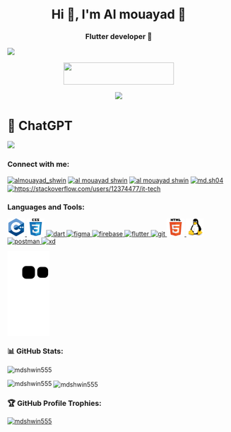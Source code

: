 

<h1 align="center">Hi 🤠, I'm Al mouayad 👑</h1>
<h3 align="center">Flutter developer 💎</h3>
<p><img align="center" href="" target="blank"><img src="https://camo.githubusercontent.com/895b113ace9ca35f3aabd36b882d5896ce17bc1b349e81fe6dd41a13789d60e4/68747470733a2f2f726561646d652d747970696e672d7376672e6865726f6b756170702e636f6d3f6c696e65733d57656c636f6d652c2b4c657427732b666f6c6c6f772b656163682b6f746865722bf09f9296"  /></p>

<p align="center"> <img src="https://komarev.com/ghpvc/?username=mdshwin555&label=Profile%20views&color=0e75b6&style=flat" height="50px" width="250px"/> </p>
<p align="center"> <img src="https://komarev.com/ghpvc/?username=mdshwin555&label=Followers&color=d41212&style=flat" height="40px"/> </p>
<h1 align="left" href="https://github.com/mdshwin555/my_imdb">🤖 ChatGPT</h1>
<p><img align="center" href="" target="blank"><img src="https://user-images.githubusercontent.com/116727137/236636229-f2c966cf-e890-4211-9e82-4a35e41e1412.png"  /></p>



<h3 align="left">Connect with me:</h3>
<p align="left">
<a href="https://twitter.com/almouayad_shwin" target="blank"><img align="center" src="https://raw.githubusercontent.com/rahuldkjain/github-profile-readme-generator/master/src/images/icons/Social/twitter.svg" alt="almouayad_shwin" height="30" width="40" /></a>
<a href="https://www.linkedin.com/mwlite/in/al-mouayad-shwin-262518197" target="blank"><img align="center" src="https://raw.githubusercontent.com/rahuldkjain/github-profile-readme-generator/master/src/images/icons/Social/linked-in-alt.svg" alt="al mouayad shwin" height="30" width="40" /></a>
<a href="https://www.facebook.com/profile.php?id=100015038264200" target="blank"><img align="center" src="https://raw.githubusercontent.com/rahuldkjain/github-profile-readme-generator/master/src/images/icons/Social/facebook.svg" alt="al mouayad shwin" height="30" width="40" /></a>
<a href="https://instagram.com/md.sh04?r=nametag" target="blank"><img align="center" src="https://raw.githubusercontent.com/rahuldkjain/github-profile-readme-generator/master/src/images/icons/Social/instagram.svg" alt="md.sh04" height="30" width="40" /></a>
<a href="https://stackoverflow.com/users/https://stackoverflow.com/users/12374477/it-tech" target="blank"><img align="center" src="https://raw.githubusercontent.com/rahuldkjain/github-profile-readme-generator/master/src/images/icons/Social/stack-overflow.svg" alt="https://stackoverflow.com/users/12374477/it-tech" height="30" width="40" /></a>
</p>


<h3 align="left">Languages and Tools:</h3>
<p align="left"> <a href="https://www.w3schools.com/cpp/" target="_blank" rel="noreferrer"> <img src="https://raw.githubusercontent.com/devicons/devicon/master/icons/cplusplus/cplusplus-original.svg" alt="cplusplus" width="40" height="40"/> </a> <a href="https://www.w3schools.com/css/" target="_blank" rel="noreferrer"> <img src="https://raw.githubusercontent.com/devicons/devicon/master/icons/css3/css3-original-wordmark.svg" alt="css3" width="40" height="40"/> </a> <a href="https://dart.dev" target="_blank" rel="noreferrer"> <img src="https://www.vectorlogo.zone/logos/dartlang/dartlang-icon.svg" alt="dart" width="40" height="40"/> </a> <a href="https://www.figma.com/" target="_blank" rel="noreferrer"> <img src="https://www.vectorlogo.zone/logos/figma/figma-icon.svg" alt="figma" width="40" height="40"/> </a> <a href="https://firebase.google.com/" target="_blank" rel="noreferrer"> <img src="https://www.vectorlogo.zone/logos/firebase/firebase-icon.svg" alt="firebase" width="40" height="40"/> </a> <a href="https://flutter.dev" target="_blank" rel="noreferrer"> <img src="https://www.vectorlogo.zone/logos/flutterio/flutterio-icon.svg" alt="flutter" width="40" height="40"/> </a> <a href="https://git-scm.com/" target="_blank" rel="noreferrer"> <img src="https://www.vectorlogo.zone/logos/git-scm/git-scm-icon.svg" alt="git" width="40" height="40"/> </a> <a href="https://www.w3.org/html/" target="_blank" rel="noreferrer"> <img src="https://raw.githubusercontent.com/devicons/devicon/master/icons/html5/html5-original-wordmark.svg" alt="html5" width="40" height="40"/> </a> <a href="https://www.linux.org/" target="_blank" rel="noreferrer"> <img src="https://raw.githubusercontent.com/devicons/devicon/master/icons/linux/linux-original.svg" alt="linux" width="40" height="40"/> </a> <a href="https://postman.com" target="_blank" rel="noreferrer"> <img src="https://www.vectorlogo.zone/logos/getpostman/getpostman-icon.svg" alt="postman" width="40" height="40"/> </a> <a href="https://www.adobe.com/products/xd.html" target="_blank" rel="noreferrer"> <img src="https://cdn.worldvectorlogo.com/logos/adobe-xd.svg" alt="xd" width="40" height="40"/> </a> </p>
<p><img align="center" src="https://github.com/Amira-Zahran/Amira-zahran/blob/output/github-contribution-grid-snake.svg"  /></p>
<h3 align="left">📊 GitHub Stats:</h3>
<p><img align="center" src="https://github-readme-streak-stats.herokuapp.com/?user=mdshwin555&" alt="mdshwin555" /></p>
<p><img align="left" src="https://github-readme-stats.vercel.app/api/top-langs?username=mdshwin555&show_icons=true&locale=en&layout=compact" alt="mdshwin555"/></p>

<p>&nbsp;<img align="center" src="https://github-readme-stats.vercel.app/api?username=mdshwin555&show_icons=true&locale=en" alt="mdshwin555" /></p>
<h3 align="left">🏆 GitHub Profile Trophies:</h3>
<p align="left"> <a href="https://github.com/ryo-ma/github-profile-trophy"><img src="https://github-profile-trophy.vercel.app/?username=mdshwin555" alt="mdshwin555" /></a> </p>
